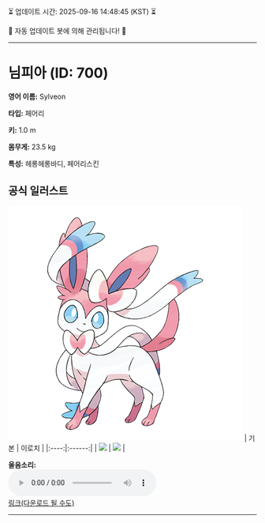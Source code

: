 
⏳ 업데이트 시간: 2025-09-16 14:48:45 (KST) ⏳

🤖 자동 업데이트 봇에 의해 관리됩니다! 🤖

---

# 님피아 (ID: 700)
**영어 이름:** Sylveon

**타입:** 페어리

**키:** 1.0 m

**몸무게:** 23.5 kg

**특성:** 헤롱헤롱바디, 페어리스킨

## 공식 일러스트
![](https://raw.githubusercontent.com/PokeAPI/sprites/master/sprites/pokemon/other/official-artwork/700.png)
| 기본 | 이로치 |
|:----:|:------:|
| <img src="http://play.pokemonshowdown.com/sprites/ani/sylveon.gif" width="200"> | <img src="http://play.pokemonshowdown.com/sprites/ani-shiny/sylveon.gif" width="200"> |

**울음소리:**<br><audio controls src="https://raw.githubusercontent.com/PokeAPI/cries/main/cries/pokemon/latest/700.ogg"></audio><br> [링크(다운로드 될 수도)](https://raw.githubusercontent.com/PokeAPI/cries/main/cries/pokemon/latest/700.ogg)


---
